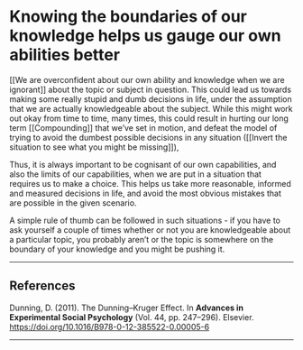 # Knowing the boundaries of our knowledge helps us gauge our own abilities better
[[We are overconfident about our own ability and knowledge when we are ignorant]] about the topic or subject in question. This could lead us towards making some really stupid and dumb decisions in life, under the assumption that we are actually knowledgeable about the subject. While this might work out okay from time to time, many times, this could result in hurting our long term [[Compounding]] that we’ve set in motion, and defeat the model of trying to avoid the dumbest possible decisions in any situation ([[Invert the situation to see what you might be missing]]), 

Thus, it is always important to be cognisant of our own capabilities, and also the limits of our capabilities, when we are put in a situation that requires us to make a choice. This helps us take more reasonable, informed and measured decisions in life, and avoid the most obvious mistakes that are possible in the given scenario.

A simple rule of thumb can be followed in such situations - if you have to ask yourself a couple of times whether or not you are knowledgeable about a particular topic, you probably aren’t or the topic is somewhere on the boundary of your knowledge and you might be pushing it.

---
## References
Dunning, D. (2011). The Dunning–Kruger Effect. In __Advances in Experimental Social Psychology__ (Vol. 44, pp. 247–296). Elsevier. https://doi.org/10.1016/B978-0-12-385522-0.00005-6

---
<!-- #e #e/mental-models #e/education-learning -->

<!-- {BearID:C31AA588-A49F-4B47-B625-5E0F81BEAAFF-601-000009BC03CFDAFE} -->

